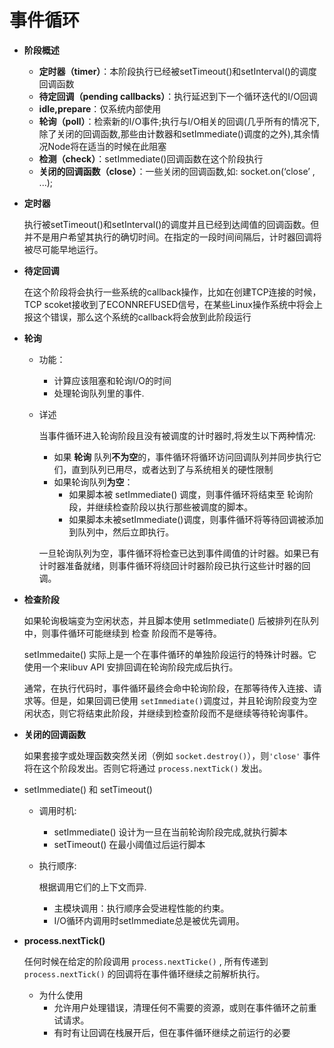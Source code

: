 # 事件循环

- **阶段概述**

  - **定时器（timer）**：本阶段执行已经被setTimeout()和setInterval()的调度回调函数
  - **待定回调（pending callbacks）**：执行延迟到下一个循环迭代的I/O回调
  - **idle,prepare**：仅系统内部使用
  - **轮询（poll）**：检索新的I/O事件;执行与I/O相关的回调(几乎所有的情况下,除了关闭的回调函数,那些由计数器和setImmediate()调度的之外),其余情况Node将在适当的时候在此阻塞
  - **检测（check）**：setImmediate()回调函数在这个阶段执行
  - **关闭的回调函数（close）**：一些关闭的回调函数,如: socket.on(‘close’ , ...);

- **定时器**

  执行被setTimeout()和setInterval()的调度并且已经到达阈值的回调函数。但并不是用户希望其执行的确切时间。在指定的一段时间间隔后，计时器回调将被尽可能早地运行。

- **待定回调**

  在这个阶段将会执行一些系统的callback操作，比如在创建TCP连接的时候，TCP scoket接收到了ECONNREFUSED信号，在某些Linux操作系统中将会上报这个错误，那么这个系统的callback将会放到此阶段运行

- **轮询**

  - 功能：

    - 计算应该阻塞和轮询I/O的时间
    - 处理轮询队列里的事件.

  - 详述

    当事件循环进入轮询阶段且没有被调度的计时器时,将发生以下两种情况:

    - 如果 **轮询** 队列**不为空**的，事件循环将循环访问回调队列并同步执行它们，直到队列已用尽，或者达到了与系统相关的硬性限制
    - 如果轮询队列**为空**：
      - 如果脚本被 setImmediate() 调度，则事件循环将结束至 轮询阶段，并继续检查阶段以执行那些被调度的脚本。
      - 如果脚本未被setImmediate()调度，则事件循环将等待回调被添加到队列中，然后立即执行。

    一旦轮询队列为空，事件循环将检查已达到事件阈值的计时器。如果已有计时器准备就绪，则事件循环将绕回计时器阶段已执行这些计时器的回调。

- **检查阶段**

  如果轮询极端变为空闲状态，并且脚本使用 setImmediate() 后被排列在队列中，则事件循环可能继续到 检查 阶段而不是等待。

  setImmedaite() 实际上是一个在事件循环的单独阶段运行的特殊计时器。它使用一个来libuv API 安排回调在轮询阶段完成后执行。

  通常，在执行代码时，事件循环最终会命中轮询阶段，在那等待传入连接、请求等。但是，如果回调已使用 `setImmediate()`调度过，并且轮询阶段变为空闲状态，则它将结束此阶段，并继续到检查阶段而不是继续等待轮询事件。

- **关闭的回调函数**

  如果套接字或处理函数突然关闭（例如 `socket.destroy()`），则`'close'` 事件将在这个阶段发出。否则它将通过 `process.nextTick()` 发出。

- setImmediate() 和 setTimeout()

  - 调用时机:

    - setImmediate() 设计为一旦在当前轮询阶段完成,就执行脚本
    - setTimeout() 在最小阈值过后运行脚本

  - 执行顺序:

    根据调用它们的上下文而异.

    - 主模块调用：执行顺序会受进程性能的约束。
    - I/O循环内调用时setImmediate总是被优先调用。

- **process.nextTick()**

  任何时候在给定的阶段调用 `process.nextTicke()` , 所有传递到 `process.nextTick()` 的回调将在事件循环继续之前解析执行。

  - 为什么使用
    - 允许用户处理错误，清理任何不需要的资源，或则在事件循环之前重试请求。
    - 有时有让回调在栈展开后，但在事件循环继续之前运行的必要
